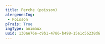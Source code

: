 ```yaml
---
title: Perche (poisson)
alergenesIng:
 - Poisson
pFrais: True
ingType: animaux
uuid: 130ae76e-c9b1-4786-b498-15e1c56238d6
---
```

